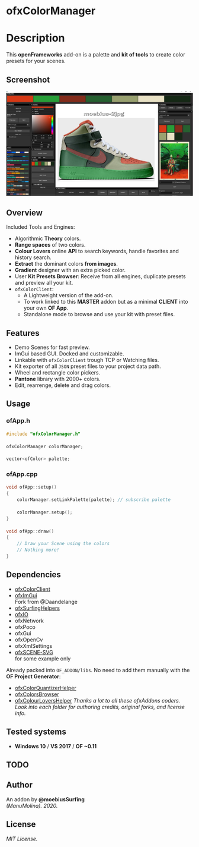 # ofxColorManager

# Description
This **openFrameworks** add-on is a palette and **kit of tools** to create color presets for your scenes.  

## Screenshot
![image](/readme_images/Capture.JPG?raw=true "image")

## Overview
Included Tools and Engines:  
* Algorithmic **Theory** colors.
* **Range spaces** of two colors.
* **Colour Lovers** online **API** to search keywords, handle favorites and history search.
* **Extract** the dominant colors **from images**.
* **Gradient** designer with an extra picked color.
* User **Kit Presets Browser**: Receive from all engines, duplicate presets and preview all your kit.
* ```ofxColorClient```: 
  * A Lightweight version of the add-on. 
  * To work linked to this **MASTER** addon but as a minimal **CLIENT** into your own **OF App**. 
  * Standalone mode to browse and use your kit with preset files.

## Features
* Demo Scenes for fast preview.
* ImGui based GUI. Docked and customizable.
* Linkable with ```ofxColorClient``` trough TCP or Watching files.
* Kit exporter of all ```JSON``` preset files to your project data path.
* Wheel and rectangle color pickers.
* **Pantone** library with 2000+ colors.
* Edit, rearrenge, delete and drag colors. 

## Usage
### ofApp.h
```.cpp
#include "ofxColorManager.h"

ofxColorManager colorManager;

vector<ofColor> palette;
```
### ofApp.cpp
```.cpp
void ofApp::setup()
{
	colorManager.setLinkPalette(palette); // subscribe palette

	colorManager.setup();
}

void ofApp::draw()
{
	// Draw your Scene using the colors
	// Nothing more!
}
```

## Dependencies
* [ofxColorClient](https://github.com/moebiussurfing/ofxColorClient)
* [ofxImGui](https://github.com/moebiussurfing/ofxImGui)  
  Fork from @Daandelange
* [ofxSurfingHelpers](https://github.com/moebiussurfing/ofxSurfingHelpers)  
* [ofxIO](https://github.com/bakercp/ofxIO)
* ofxNetwork
* ofxPoco
* ofxGui
* ofxOpenCv
* ofxXmlSettings
* [ofxSCENE-SVG](https://github.com/moebiussurfing/ofxSCENE-SVG)  
  for some example only 

Already packed into ```OF_ADDON/libs```. No need to add them manually with the **OF Project Generator**:  
* [ofxColorQuantizerHelper](https://github.com/moebiussurfing/ofxColorQuantizerHelper)
* [ofxColorsBrowser](https://github.com/moebiussurfing/ofxColorsBrowser)
* [ofxColourLoversHelper](https://github.com/moebiussurfing/ofxColourLoversHelper)
*Thanks a lot to all these ofxAddons coders. 
Look into each folder for authoring credits, original forks, and license info.*  

## Tested systems
- **Windows 10** / **VS 2017** / **OF ~0.11**

## TODO

## Author
An addon by **@moebiusSurfing**  
*(ManuMolina). 2020.*

## License
*MIT License.*